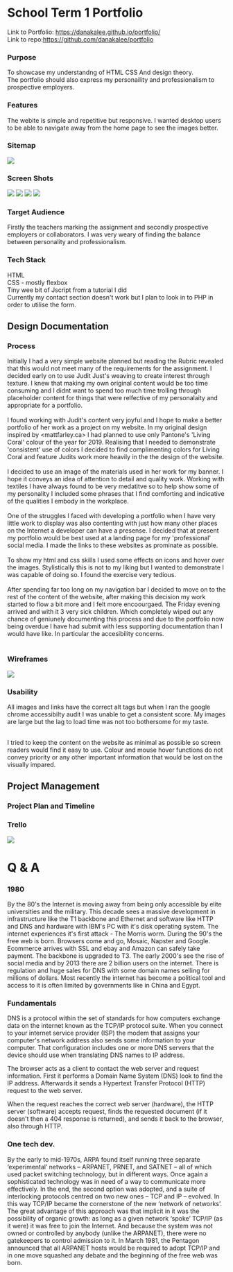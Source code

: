 # School Term 1 Portfolio
Link to Portfolio: https://danakalee.github.io/portfolio/ <br>
Link to repo:https://github.com/danakalee/portfolio <br>
### Purpose
To showcase my understandng of HTML CSS And design theory.<br>
The portfolio should also express my personaility and professionalism to prospective employers. <br>

### Features
The webite is simple and repetitive but responsive. I wanted desktop users to be able to navigate away from the home page to see the images better. 
### Sitemap

<img src="sitemap.png">
<br>

### Screen Shots

<img src="screenshots/Screen Shot 2019-03-25 at 10.46.55 am.png">
<img src="screenshots/screen shot of aboutme portfolio.PNG">
<img src="screenshots/projects screen shot.PNG">
<img src="screenshots/footer screen shot.PNG">
<br>

### Target Audience 

Firstly the teachers marking the assignment and secondly prospective employers or collaborators. I was very weary of finding the balance between personality and professionalism.
<br> 
### Tech Stack 

HTML<br>
CSS - mostly flexbox <br>
Tiny wee bit of Jscript from a tutorial I did<br>
Currently my contact section doesn't work but I plan to look in to PHP in order to utilise the form.
<br> 
## Design Documentation

### Process 
Initially I had a very simple website planned but reading the Rubric revealed that this would not meet many of the requirements for the assignment. I decided early on to use Judit Just's weaving to create interest through texture. I knew that making my own original content would be too time consuming and I didnt want to spend too much time trolling through placeholder content for things that were relfective of my personalaity and appropriate for a portfolio. <br><br>
I found working with Judit's content very joyful and I hope to make a better portfolio of her work as a project on my website. 
In my original design inspired by <mattfarley.ca> I had planned to use only Pantone's 'Living Coral' colour of the year for 2019. Realising that I needed to demonstrate 'consistent' use of colors I decided to find complimenting colors for Living Coral and feature Judits work more heavily in the the design of the website. <br><br>
I decided to use an image of the materials used in her work for my banner. I hope it conveys an idea of attention to detail and quality work. Working with textiles I have always found to be very medatitve so to help show some of my personality I included some phrases that I find comforting and indicative of the qualities I embody in the workplace. <br><br>
One of the struggles I faced with developing a portfolio when I have very little work to display was also contenting with just how many other places on the Internet a developer can have a presense. 
I decided that at present my portfolio would be best used at a landing page for my 'professional' social media. I made the links to these websites as prominate as possible. <br><br>
To show my html and css skills I used some effects on icons and hover over the images. Stylistically this is not to my liking but I wanted to demonstrate I was capable of doing so. I found the exercise very tedious. <br><br>
After spending far too long on my navigation bar I decided to move on to the rest of the content of the website, after making this decision my work started to flow a bit more and I felt more encoourgaed. The Friday evening arrived and with it 3 very sick children. Which completely wiped out any chance of geniunely documenting this process and due to the portfolio now being overdue I have had submit with less supporting documentation than I would have like. In particular the accesibility concerns. <br><br>
### Wireframes

<img src="wireframes/projects-tech-wireframe.PNG">

### Usability 

All images and links have the correct alt tags but when I ran the google chrome accessibilty audit I was unable to get a consistent score. My images are large but the lag to load time was not too bothersome for my taste. <br><br>

I tried to keep the content on the website as minimal as possible so screen readers would find it easy to use. Colour and mouse hover functions do not convey priority or any other important information that would be lost on the visually impared. <br>

## Project Management

### Project Plan and Timeline

### Trello

<img src="screenshots/trello.PNG">

# Q & A

### 1980

By the 80's the Internet is moving away from being only accessible by elite universities and the military. This decade sees a massive development in infrastructure like the T1 backbone and Ethernet and software like HTTP and DNS and hardware with IBM's PC with it's disk operating system. The internet experiences it's first attack - The Morris worm. During the 90's the free web is born. Browsers come and go, Mosaic, Napster and Google. Ecommerce arrives with SSL and ebay and Amazon can safely take payment. The backbone is upgraded to T3. The early 2000's see the rise of social media and by 2013 there are 2 billion users on the internet. There is regulation and huge sales for DNS with some domain names selling for millions of dollars. Most recently the internet has become a political tool and access to it is often limited by governments like in China and Egypt. <br>

### Fundamentals
 DNS is a protocol within the set of standards for how computers exchange data on the internet known as the TCP/IP protocol suite. 
When you connect to your internet service provider (ISP) the modem that assigns your computer's network address also sends some information to your computer. That configuration includes one or more DNS servers that the device should use when translating DNS names to IP address.<br>

The browser acts as a client to contact the web server and request information. First it performs a Domain Name System (DNS) look to find the IP address. Afterwards it sends a Hypertext Transfer Protocol (HTTP) request to the web server. <br>

When the request reaches the correct web server (hardware), the HTTP server (software) accepts request, finds the requested document (if it doesn't then a 404 response is returned), and sends it back to the browser, also through HTTP.<br>
 

### One tech dev.

By the early to mid-1970s,  ARPA found itself running three separate ‘experimental’ networks – ARPANET, PRNET, and SATNET – all of which used packet switching technology, but in different ways. 
Once again a sophisticated technology was in need of a way to communicate more effectively. In the end, the second option was adopted, and a suite of interlocking protocols centred on two new ones – TCP and IP – evolved. In this way TCP/IP became the cornerstone of the new ‘network of networks’. The great advantage of this approach was that implicit in it was the possibility of organic growth: as long as a given network ‘spoke’ TCP/IP (as it were) it was free to join the Internet. And because the system was not owned or controlled by anybody (unlike the ARPANET), there were no gatekeepers to control admission to it. In March 1981, the Pentagon announced that all ARPANET hosts would be required to adopt TCP/IP and in one move squashed any debate and the beginning of the free web was born.
